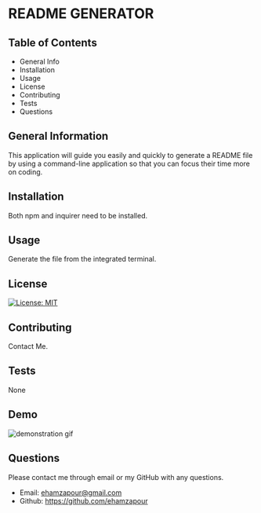 # README GENERATOR

## Table of Contents
* General Info
* Installation
* Usage
* License
* Contributing
* Tests
* Questions

## General Information
This application will guide you easily and quickly to generate a README file by using a command-line application so that you can focus their time more on coding.

## Installation
Both npm and inquirer need to be installed.

## Usage
Generate the file from the integrated terminal.

## License
[![License: MIT](https://img.shields.io/badge/License-MIT-yellow.svg)](https://opensource.org/licenses/MIT)

## Contributing
Contact Me.

## Tests
None

## Demo
![demonstration gif](./Develop/readme.gif)

## Questions
Please contact me through email or my GitHub with any questions.
* Email: ehamzapour@gmail.com
* Github: https://github.com/ehamzapour